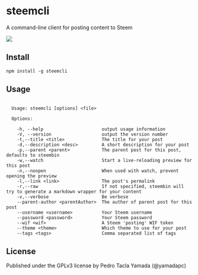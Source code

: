 # steemcli
A command-line client for posting content to Steem

![](http://i.imgur.com/g8tt2cN.gif)

## Install
```
npm install -g steemcli
```

## Usage
```

  Usage: steemcli [options] <file>

  Options:

    -h, --help                      output usage information
    -V, --version                   output the version number
    -t,--title <title>              The title for your post
    -d,--description <desc>         A short description for your post
    -p,--parent <parent>            The parent post for this post, defaults to steembin
    -w,--watch                      Start a live-reloading preview for this post
    -n,--noopen                     When used with watch, prevent opening the preview
    -l,--link <link>                The post's permalink
    -r,--raw                        If not specified, steembin will try to generate a markdown wrapper for your content
    -v,--verbose                    Be verbose
    --parent-author <parentAuthor>  The author of parent post for this post
    --username <username>           Your Steem username
    --password <password>           Your Steem password
    --wif <wif>                     A Steem 'posting' WIF token
    --theme <theme>                 Which theme to use for your post
    --tags <tags>                   Comma separated list of tags

```

## License
Published under the GPLv3 license by Pedro Tacla Yamada (@yamadapc)
